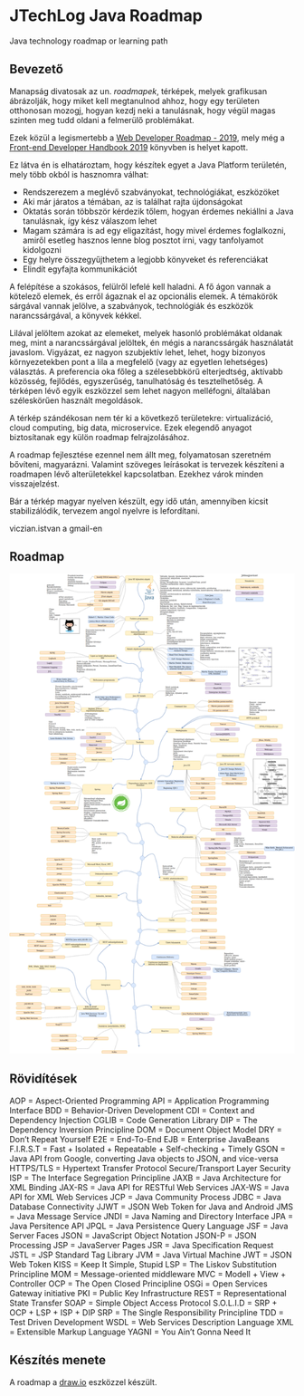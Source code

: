 # JTechLog Java Roadmap

Java technology roadmap or learning path

## Bevezető

Manapság divatosak az un. _roadmapek_, térképek, melyek grafikusan ábrázolják, hogy miket kell megtanulnod ahhoz, hogy
egy területen otthonosan mozogj, hogyan kezdj neki a tanulásnak, hogy végül magas szinten meg tudd oldani a 
felmerülő problémákat.

Ezek közül a legismertebb a [Web Developer Roadmap - 2019](https://github.com/kamranahmedse/developer-roadmap),
mely még a [Front-end Developer Handbook 2019](https://frontendmasters.com/books/front-end-handbook/2019/)
könyvben is helyet kapott.

Ez látva én is elhatároztam, hogy készítek egyet a Java Platform területén, mely több okból is hasznomra válhat:

* Rendszerezem a meglévő szabványokat, technológiákat, eszközöket
* Aki már járatos a témában, az is találhat rajta újdonságokat
* Oktatás során többször kérdezik tőlem, hogyan érdemes nekiállni a Java tanulásnak, így kész válaszom lehet
* Magam számára is ad egy eligazítást, hogy mivel érdemes foglalkozni, amiről esetleg hasznos lenne blog posztot írni, vagy tanfolyamot
  kidolgozni
* Egy helyre összegyűjthetem a legjobb könyveket és referenciákat
* Elindít egyfajta kommunikációt

A felépítése a szokásos, felülről lefelé kell haladni. A fő ágon vannak a kötelező elemek, és erről ágaznak
el az opcionális elemek. A témakörök sárgával vannak jelölve, a szabványok, technológiák és eszközök narancssárgával,
a könyvek kékkel.

Lilával jelöltem azokat az elemeket, melyek hasonló problémákat oldanak meg, mint a narancssárgával
jelöltek, én mégis a narancssárgák használatát javaslom. Vigyázat, ez nagyon szubjektív lehet, lehet, hogy bizonyos
környezetekben pont a lila a megfelelő (vagy az egyetlen lehetséges) választás. A preferencia oka főleg a
szélesebbkörű elterjedtség, aktívabb közösség, fejlődés, egyszerűség, tanulhatóság és tesztelhetőség.
A térképen lévő egyik eszközzel sem lehet nagyon melléfogni, általában széleskörűen használt megoldások.

A térkép szándékosan nem tér ki a következő területekre: virtualizáció, cloud computing, big data, microservice. Ezek
elegendő anyagot biztosítanak egy külön roadmap felrajzolásához.

A roadmap fejlesztése ezennel nem állt meg, folyamatosan szeretném bővíteni, magyarázni. Valamint szöveges
leírásokat is tervezek készíteni a roadmapen lévő alterületekkel kapcsolatban. Ezekhez várok minden visszajelzést.

Bár a térkép magyar nyelven készült, egy idő után, amennyiben kicsit stabilizálódik, tervezem angol nyelvre is lefordítani.

viczian.istvan a gmail-en

## Roadmap

![Java Roadmap](jtechlog-java-roadmap-hu.png)

## Rövidítések

AOP = Aspect-Oriented Programming
API = Application Programming Interface
BDD = Behavior-Driven Development
CDI = Context and Dependency Injection
CGLIB = Code Generation Library
DIP = The Dependency Inversion Principline
DOM = Document Object Model
DRY = Don’t Repeat Yourself
E2E = End-To-End
EJB = Enterprise JavaBeans
F.I.R.S.T = Fast + Isolated + Repeatable + Self-checking + Timely
GSON = Java API from Google, converting Java objects to JSON, and vice-versa
HTTPS/TLS = Hypertext Transfer Protocol Secure/Transport Layer Security
ISP = The Interface Segregation Principline
JAXB = Java Architecture for XML Binding
JAX-RS = Java API for RESTful Web Services
JAX-WS = Java API for XML Web Services
JCP = Java Community Process
JDBC = Java Database Connectivity
JJWT = JSON Web Token for Java and Android
JMS = Java Message Service
JNDI = Java Naming and Directory Interface
JPA = Java Persitence API
JPQL = Java Persistence Query Language
JSF = Java Server Faces
JSON = JavaScript Object Notation
JSON-P = JSON Processing
JSP = JavaServer Pages
JSR = Java Specification Request
JSTL = JSP Standard Tag Library
JVM = Java Virtual Machine
JWT = JSON Web Token
KISS = Keep It Simple, Stupid
LSP = The Liskov Substitution Principline
MOM = Message-oriented middleware
MVC = Modell + View + Controller
OCP = The Open Closed Principline
OSGi = Open Services Gateway initiative
PKI = Public Key Infrastructure
REST = Representational State Transfer
SOAP = Simple Object Access Protocol
S.O.L.I.D = SRP + OCP + LSP + ISP + DIP
SRP = The Single Responsibility Principline
TDD = Test Driven Development
WSDL = Web Services Description Language
XML = Extensible Markup Language
YAGNI = You Ain’t Gonna Need It

## Készítés menete

A roadmap a [draw.io](http://www.draw.io) eszközzel készült.
